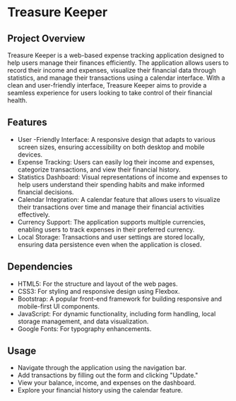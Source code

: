 # Treasure Keeper

## Project Overview

Treasure Keeper is a web-based expense tracking application designed to help users manage their finances efficiently. The application allows users to record their income and expenses, visualize their financial data through statistics, and manage their transactions using a calendar interface. With a clean and user-friendly interface, Treasure Keeper aims to provide a seamless experience for users looking to take control of their financial health.

## Features

- User -Friendly Interface: A responsive design that adapts to various screen sizes, ensuring accessibility on both desktop and mobile devices.
- Expense Tracking: Users can easily log their income and expenses, categorize transactions, and view their financial history.
- Statistics Dashboard: Visual representations of income and expenses to help users understand their spending habits and make informed financial decisions.
- Calendar Integration: A calendar feature that allows users to visualize their transactions over time and manage their financial activities effectively.
- Currency Support: The application supports multiple currencies, enabling users to track expenses in their preferred currency.
- Local Storage: Transactions and user settings are stored locally, ensuring data persistence even when the application is closed.

## Dependencies

- HTML5: For the structure and layout of the web pages.
- CSS3: For styling and responsive design using Flexbox.
- Bootstrap: A popular front-end framework for building responsive and mobile-first UI components.
- JavaScript: For dynamic functionality, including form handling, local storage management, and data visualization.
- Google Fonts: For typography enhancements.

## Usage

- Navigate through the application using the navigation bar.
- Add transactions by filling out the form and clicking "Update."
- View your balance, income, and expenses on the dashboard.
- Explore your financial history using the calendar feature.
